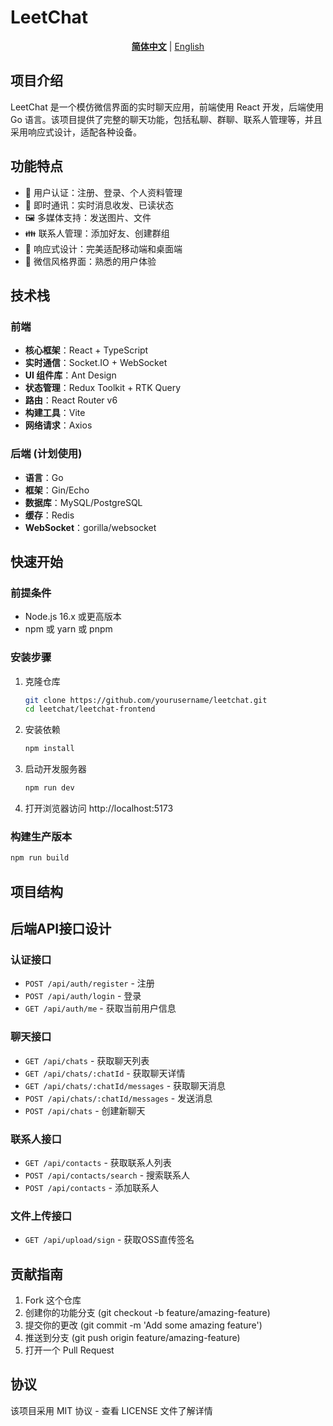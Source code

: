 # LeetChat

<div align="center">
  <a href="javascript:void(0)" onclick="switchLanguage('zh')" id="zh-link" style="font-weight: bold;">简体中文</a> | 
  <a href="javascript:void(0)" onclick="switchLanguage('en')" id="en-link">English</a>
</div>

<div id="readme-content-zh">

## 项目介绍

LeetChat 是一个模仿微信界面的实时聊天应用，前端使用 React 开发，后端使用 Go 语言。该项目提供了完整的聊天功能，包括私聊、群聊、联系人管理等，并且采用响应式设计，适配各种设备。

## 功能特点

- 👥 用户认证：注册、登录、个人资料管理
- 💬 即时通讯：实时消息收发、已读状态
- 🖼️ 多媒体支持：发送图片、文件
- 👪 联系人管理：添加好友、创建群组
- 📱 响应式设计：完美适配移动端和桌面端
- 🌙 微信风格界面：熟悉的用户体验

## 技术栈

### 前端

- **核心框架**：React + TypeScript
- **实时通信**：Socket.IO + WebSocket
- **UI 组件库**：Ant Design
- **状态管理**：Redux Toolkit + RTK Query
- **路由**：React Router v6
- **构建工具**：Vite
- **网络请求**：Axios

### 后端 (计划使用)

- **语言**：Go
- **框架**：Gin/Echo
- **数据库**：MySQL/PostgreSQL
- **缓存**：Redis
- **WebSocket**：gorilla/websocket

## 快速开始

### 前提条件

- Node.js 16.x 或更高版本
- npm 或 yarn 或 pnpm

### 安装步骤

1. 克隆仓库
   ```bash
   git clone https://github.com/yourusername/leetchat.git
   cd leetchat/leetchat-frontend
   ```

2. 安装依赖
   ```bash
   npm install
   ```

3. 启动开发服务器
   ```bash
   npm run dev
   ```

4. 打开浏览器访问 http://localhost:5173

### 构建生产版本

```bash
npm run build
```

## 项目结构

## 后端API接口设计

### 认证接口

- `POST /api/auth/register` - 注册
- `POST /api/auth/login` - 登录
- `GET /api/auth/me` - 获取当前用户信息

### 聊天接口

- `GET /api/chats` - 获取聊天列表
- `GET /api/chats/:chatId` - 获取聊天详情
- `GET /api/chats/:chatId/messages` - 获取聊天消息
- `POST /api/chats/:chatId/messages` - 发送消息
- `POST /api/chats` - 创建新聊天

### 联系人接口

- `GET /api/contacts` - 获取联系人列表
- `POST /api/contacts/search` - 搜索联系人
- `POST /api/contacts` - 添加联系人

### 文件上传接口

- `GET /api/upload/sign` - 获取OSS直传签名

## 贡献指南

1. Fork 这个仓库
2. 创建你的功能分支 (git checkout -b feature/amazing-feature)
3. 提交你的更改 (git commit -m 'Add some amazing feature')
4. 推送到分支 (git push origin feature/amazing-feature)
5. 打开一个 Pull Request

## 协议

该项目采用 MIT 协议 - 查看 LICENSE 文件了解详情

</div>

<div id="readme-content-en" style="display:none">

## Introduction

LeetChat is a real-time chat application that mimics WeChat's interface, developed with React for the frontend and Go for the backend. This project provides comprehensive chat functionalities including private messaging, group chats, contact management, and more, all designed with a responsive UI that adapts to various devices.

## Features

- 👥 User Authentication: Register, login, profile management
- 💬 Real-time Messaging: Instant message delivery, read status
- 🖼️ Multimedia Support: Send images and files
- 👪 Contact Management: Add friends, create groups
- 📱 Responsive Design: Perfect for mobile and desktop
- 🌙 WeChat-style UI: Familiar user experience

## Tech Stack

### Frontend

- **Core Framework**: React + TypeScript
- **Real-time Communication**: Socket.IO + WebSocket
- **UI Components**: Ant Design
- **State Management**: Redux Toolkit + RTK Query
- **Routing**: React Router v6
- **Build Tool**: Vite
- **HTTP Client**: Axios

### Backend (Planned)

- **Language**: Go
- **Framework**: Gin/Echo
- **Database**: MySQL/PostgreSQL
- **Cache**: Redis
- **WebSocket**: gorilla/websocket

## Quick Start

### Prerequisites

- Node.js 16.x or higher
- npm or yarn or pnpm

### Installation Steps

1. Clone the repository
   ```bash
   git clone https://github.com/yourusername/leetchat.git
   cd leetchat/leetchat-frontend
   ```

2. Install dependencies
   ```bash
   npm install
   ```

3. Start the development server
   ```bash
   npm run dev
   ```

4. Open your browser and visit http://localhost:5173

### Build for Production

```bash
npm run build
```

## Project Structure

## Backend API Design

### Authentication Endpoints

- `POST /api/auth/register` - Register
- `POST /api/auth/login` - Login
- `GET /api/auth/me` - Get current user info

### Chat Endpoints

- `GET /api/chats` - Get chat list
- `GET /api/chats/:chatId` - Get chat details
- `GET /api/chats/:chatId/messages` - Get chat messages
- `POST /api/chats/:chatId/messages` - Send message
- `POST /api/chats` - Create new chat

### Contact Endpoints

- `GET /api/contacts` - Get contact list
- `POST /api/contacts/search` - Search contacts
- `POST /api/contacts` - Add contact

### File Upload Endpoints

- `GET /api/upload/sign` - Get OSS upload signature

## Contribution Guidelines

1. Fork the repository
2. Create your feature branch (git checkout -b feature/amazing-feature)
3. Commit your changes (git commit -m 'Add some amazing feature')
4. Push to the branch (git push origin feature/amazing-feature)
5. Open a Pull Request

## License

This project is licensed under the MIT License - see the LICENSE file for details

</div>

<script>
function switchLanguage(lang) {
  // Hide all content
  document.getElementById('readme-content-zh').style.display = 'none';
  document.getElementById('readme-content-en').style.display = 'none';
  // Show selected language content
  document.getElementById(`readme-content-${lang}`).style.display = 'block';
  // Update link styles
  document.getElementById('zh-link').style.fontWeight = lang === 'zh' ? 'bold' : 'normal';
  document.getElementById('en-link').style.fontWeight = lang === 'en' ? 'bold' : 'normal';
  // Store preference in localStorage
  localStorage.setItem('leetchat-readme-lang', lang);
}

// Initialize with preferred or default language
document.addEventListener('DOMContentLoaded', function() {
  const savedLang = localStorage.getItem('leetchat-readme-lang') || 'zh';
  switchLanguage(savedLang);
});
</script>